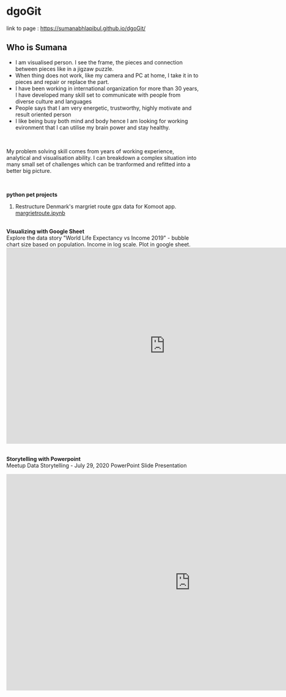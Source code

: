 # dgoGit

link to page : <a href= "https://sumanabhlapibul.github.io/sumana/">https://sumanabhlapibul.github.io/dgoGit/</a>
<br>

## Who is Sumana <br>


<ul>
  <li>I am visualised person. I see the frame, the pieces and connection between pieces like in  a jigzaw puzzle.</li>
  <li>When thing does not work, like my camera and PC at home, I take it in to pieces and repair or replace the part.</li>
  <li>I have been working in international organization for more than 30 years, I have developed many skill set to communicate with people from diverse culture and languages</li>
  <li>People says that I am very energetic, trustworthy, highly motivate and result oriented person</li>
  <li>I like being busy both mind and body hence I am looking for working evironment that I can utilise my brain power and stay healthy.</li>
</ul>

<br>
<p>
 My problem solving skill comes from  years of working experience, analytical  and visualisation ability. I can breakdown a complex situation into many small set of challenges which can be tranformed and refitted into a better big picture.

 
</p>
<br>


<b>python pet projects</b>
1. Restructure Denmark's margriet route gpx data for Komoot app.  <a href="https://github.com/sumanabhlapibul/myweb/blob/master/margrietroute.ipynb">margrietroute.ipynb</a>

<br>
<b>Visualizing with Google Sheet</b><br>
Explore the data story  "World Life Expectancy vs Income 2019" - bubble chart size based on population. Income in log scale. Plot in google sheet.
<br>
<iframe width="830" height="512" seamless frameborder="0" scrolling="no" src="https://docs.google.com/spreadsheets/d/e/2PACX-1vRPox3wC06hCx5P41_q43hjwU_L5r8Nc54Q2IRGrYityuLkvYe13iry8P-2W_uiBD18K1i1wKX3kOgp/pubchart?oid=1597631781&amp;format=interactive"></iframe>
<br><br>


<b>Storytelling with Powerpoint</b><br>
Meetup Data Storytelling - July 29, 2020  PowerPoint Slide Presentation<br>

<iframe src="https://onedrive.live.com/embed?cid=B7FB8D845C600B20&amp;resid=B7FB8D845C600B20%213979&amp;authkey=AKkWaG_iLT-Suu4&amp;em=2&amp;wdAr=1.7777777777777777" width="962px" height="565px" frameborder="0">This is an embedded <a target="_blank" href="https://office.com">Microsoft Office</a> presentation, powered by <a target="_blank" href="https://office.com/webapps">Office</a>.</iframe>

<br>



